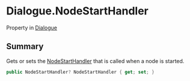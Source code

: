 # Dialogue.NodeStartHandler

Property in [Dialogue](/docs/api/csharp/yarn.dialogue.md)

## Summary


Gets or sets the  [NodeStartHandler](yarn.nodestarthandler.md)  that is called
when a node is started.


```csharp
public NodeStartHandler? NodeStartHandler { get; set; }
```

